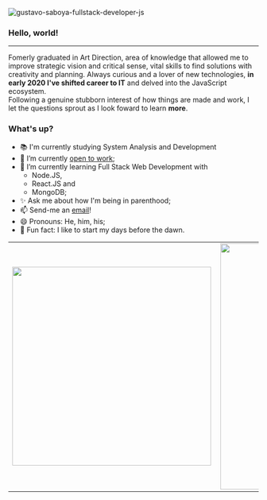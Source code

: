 ![gustavo-saboya-fullstack-developer-js](https://user-images.githubusercontent.com/64825005/103375108-0d268c00-4ab8-11eb-9f14-ff4f3fee877b.png)
### Hello, world!
---
  Fomerly graduated in Art Direction, area of knowledge that allowed me to improve strategic vision and critical sense, vital skills to find solutions with creativity and planning. Always curious and a lover of new technologies, **in early 2020 I've shifted career to IT** and delved into the JavaScript ecosystem.  
Following a genuine stubborn interest of how things are made and work, I let the questions sprout as I look foward to learn __more__.
### What's up?
- 📚 I'm currently studying System Analysis and Development
- 🔭 I’m currently [open to work](https://www.linkedin.com/in/saboyagustavo/);
- 🌱 I’m currently learning Full Stack Web Development with 
  - Node.JS, 
  - React.JS and 
  - MongoDB;
- ✨ Ask me about how I'm being in parenthood;
- 📫 Send-me an [email](mailto:saboya.gustavo@gmail.com)!
- 😄 Pronouns: He, him, his;
- 🌅 Fun fact: I like to start my days before the dawn.

<center>
  <table>
    <tr>
        <td><img width="400px" align="left" src="https://github-readme-stats.vercel.app/api/top-langs/?username=saboyagustavo&hide=html&layout=compact&theme=dark" /></td>
        <td><img width="495px" align="left" src="https://github-readme-stats.vercel.app/api?username=saboyagustavo&theme=dark"/></td>
    </tr>   
  </table>
</center>


<!--
**saboyagustavo/saboyagustavo** is a  _special_ ✨ repository because its `README.md` (this file) appears on your GitHub profile
- 👯 I’m looking to collaborate on
-->
